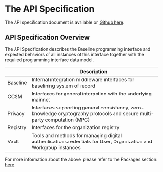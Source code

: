 # The API Specification

The API specification document is available on [Github here](https://github.com/eea-oasis/baseline-standard/tree/main/api).

## API Specification Overview

The API Specification describes the Baseline programming interface and expected behaviors of all instances of this interface together with the required programming interface data model.

|          | Description                                                                                                               |
| -------- | ------------------------------------------------------------------------------------------------------------------------- |
| Baseline | Internal integration middleware interfaces for baselining system of record                                                |
| CCSM     | Interfaces for general interaction with the underlying mainnet                                                            |
| Privacy  | Interfaces supporting general consistency, zero-knowledge cryptography protocols and secure multi-party computation (MPC) |
| Registry | Interfaces for the organization registry                                                                                  |
| Vault    | Tools and methods for managing digital authentication credentials for User, Organization and Workgroup instances          |

For more information about the above, please refer to the Packages section: [here](../baseline-protocol-code/packages/) .
